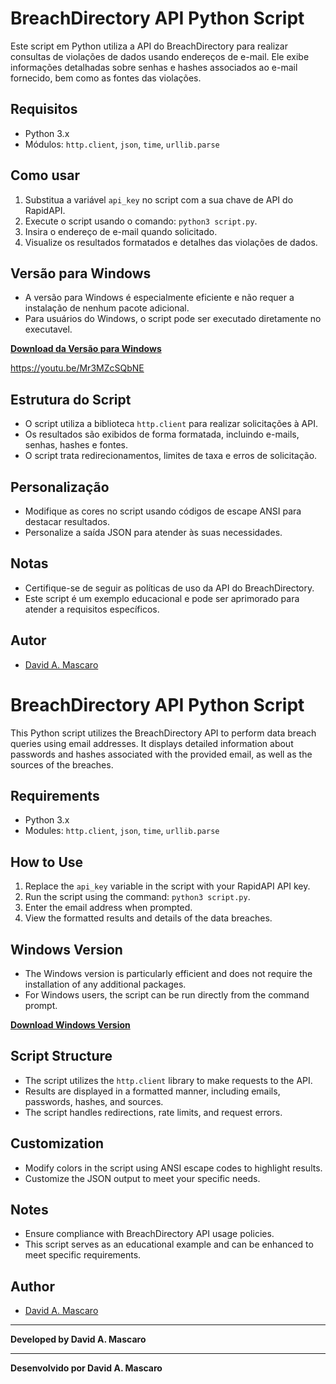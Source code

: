 # BreachDirectory API Python Script

Este script em Python utiliza a API do BreachDirectory para realizar consultas de violações de dados usando endereços de e-mail. Ele exibe informações detalhadas sobre senhas e hashes associados ao e-mail fornecido, bem como as fontes das violações.

## Requisitos

- Python 3.x
- Módulos: `http.client`, `json`, `time`, `urllib.parse`

## Como usar

1. Substitua a variável `api_key` no script com a sua chave de API do RapidAPI.
2. Execute o script usando o comando: `python3 script.py`.
3. Insira o endereço de e-mail quando solicitado.
4. Visualize os resultados formatados e detalhes das violações de dados.

## Versão para Windows

- A versão para Windows é especialmente eficiente e não requer a instalação de nenhum pacote adicional.
- Para usuários do Windows, o script pode ser executado diretamente no executavel.

**[Download da Versão para Windows](https://github.com/CyberPiratHacks/LucyLeaks/blob/main/LucyLeaks.rar)**

https://youtu.be/Mr3MZcSQbNE

## Estrutura do Script

- O script utiliza a biblioteca `http.client` para realizar solicitações à API.
- Os resultados são exibidos de forma formatada, incluindo e-mails, senhas, hashes e fontes.
- O script trata redirecionamentos, limites de taxa e erros de solicitação.

## Personalização

- Modifique as cores no script usando códigos de escape ANSI para destacar resultados.
- Personalize a saída JSON para atender às suas necessidades.

## Notas

- Certifique-se de seguir as políticas de uso da API do BreachDirectory.
- Este script é um exemplo educacional e pode ser aprimorado para atender a requisitos específicos.

## Autor

- [David A. Mascaro](https://github.com/seuusuario)


# BreachDirectory API Python Script

This Python script utilizes the BreachDirectory API to perform data breach queries using email addresses. It displays detailed information about passwords and hashes associated with the provided email, as well as the sources of the breaches.

## Requirements

- Python 3.x
- Modules: `http.client`, `json`, `time`, `urllib.parse`

## How to Use

1. Replace the `api_key` variable in the script with your RapidAPI API key.
2. Run the script using the command: `python3 script.py`.
3. Enter the email address when prompted.
4. View the formatted results and details of the data breaches.

## Windows Version

- The Windows version is particularly efficient and does not require the installation of any additional packages.
- For Windows users, the script can be run directly from the command prompt.

**[Download Windows Version](https://github.com/CyberPiratHacks/LucyLeaks/blob/main/LucyLeaks.rar)**

## Script Structure

- The script utilizes the `http.client` library to make requests to the API.
- Results are displayed in a formatted manner, including emails, passwords, hashes, and sources.
- The script handles redirections, rate limits, and request errors.

## Customization

- Modify colors in the script using ANSI escape codes to highlight results.
- Customize the JSON output to meet your specific needs.

## Notes

- Ensure compliance with BreachDirectory API usage policies.
- This script serves as an educational example and can be enhanced to meet specific requirements.

## Author

- [David A. Mascaro](https://github.com/yourusername)

---

**Developed by David A. Mascaro**

---

**Desenvolvido por David A. Mascaro**
